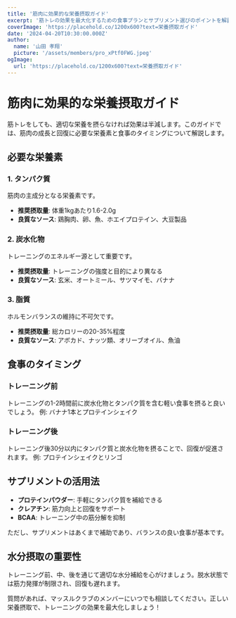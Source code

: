 ```yaml
---
title: '筋肉に効果的な栄養摂取ガイド'
excerpt: '筋トレの効果を最大化するための食事プランとサプリメント選びのポイントを解説します。'
coverImage: 'https://placehold.co/1200x600?text=栄養摂取ガイド'
date: '2024-04-20T10:30:00.000Z'
author:
  name: '山田 孝翔'
  picture: '/assets/members/pro_xPtf0FWG.jpeg'
ogImage:
  url: 'https://placehold.co/1200x600?text=栄養摂取ガイド'
---
```


# 筋肉に効果的な栄養摂取ガイド

筋トレをしても、適切な栄養を摂らなければ効果は半減します。このガイドでは、筋肉の成長と回復に必要な栄養素と食事のタイミングについて解説します。

## 必要な栄養素

### 1. タンパク質

筋肉の主成分となる栄養素です。

- **推奨摂取量**: 体重1kgあたり1.6-2.0g
- **良質なソース**: 鶏胸肉、卵、魚、ホエイプロテイン、大豆製品

### 2. 炭水化物

トレーニングのエネルギー源として重要です。

- **推奨摂取量**: トレーニングの強度と目的により異なる
- **良質なソース**: 玄米、オートミール、サツマイモ、バナナ

### 3. 脂質

ホルモンバランスの維持に不可欠です。

- **推奨摂取量**: 総カロリーの20-35%程度
- **良質なソース**: アボカド、ナッツ類、オリーブオイル、魚油

## 食事のタイミング

### トレーニング前

トレーニングの1-2時間前に炭水化物とタンパク質を含む軽い食事を摂ると良いでしょう。
例: バナナ1本とプロテインシェイク

### トレーニング後

トレーニング後30分以内にタンパク質と炭水化物を摂ることで、回復が促進されます。
例: プロテインシェイクとリンゴ

## サプリメントの活用法

- **プロテインパウダー**: 手軽にタンパク質を補給できる
- **クレアチン**: 筋力向上と回復をサポート
- **BCAA**: トレーニング中の筋分解を抑制

ただし、サプリメントはあくまで補助であり、バランスの良い食事が基本です。

## 水分摂取の重要性

トレーニング前、中、後を通じて適切な水分補給を心がけましょう。脱水状態では筋力発揮が制限され、回復も遅れます。

質問があれば、マッスルクラブのメンバーにいつでも相談してください。正しい栄養摂取で、トレーニングの効果を最大化しましょう！
